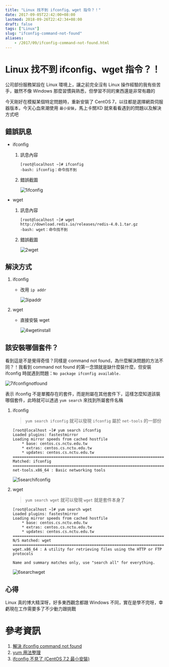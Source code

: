 ```yaml
---
title: "Linux 找不到 ifconfig、wget 指令？！"
date: 2017-09-05T22:42:00+08:00
lastmod: 2018-09-26T22:42:34+08:00
draft: false
tags: ["Linux"]
slug: "ifconfig-command-not-found"
aliases:
    - /2017/09/ifconfig-command-not-found.html
---
```

# Linux 找不到 ifconfig、wget 指令？！
公司部份服務架設在 Linux 環境上，讓之前完全沒有 Linux 操作經驗的我有些苦手，雖然不像 Windows 那麼習慣與熟悉，但學習不同的東西還是非常有趣的

今天剛好在模擬某個特定問題時，重新安裝了 CentOS 7，以往都是選擇網頁伺服器版本，今天心血來潮使用 `最小安裝`，馬上卡關XD 就來看看遇到的問題以及解決方式吧

## 錯誤訊息

*   ifconfig
    1.  訊息內容

        ```
        [root@localhost ~]# ifconfig
        -bash: ifconfig：命令找不到
        ```

    2.  錯誤截圖

        ![1ifconfig](https://user-images.githubusercontent.com/3851540/30066500-afb30564-928a-11e7-8c4b-7cd57336cfe1.png)

*   wget
    1.  訊息內容

        ```
        [root@localhost ~]# wget http://download.redis.io/releases/redis-4.0.1.tar.gz
        -bash: wget：命令找不到
        ```

    2.  錯誤截圖

        ![2wget](https://user-images.githubusercontent.com/3851540/30066506-b154f940-928a-11e7-9d43-cfe9069543e2.png)

## 解決方式

1.  ifconfig
    *   改用 `ip addr`

        ![3ipaddr](https://user-images.githubusercontent.com/3851540/30066502-afd6f122-928a-11e7-9d3c-595d7c02dd65.png)

2.  wget
    *   直接安裝 wget

        ![4wgetinstall](https://user-images.githubusercontent.com/3851540/30066505-b047d8a6-928a-11e7-8aae-d3e5292f0589.png)

## 該安裝哪個套件？

看到這是不是覺得奇怪？同樣是 command not found，為什麼解決問題的方法不同？！我看到 command not found 的第一念頭就是缺什麼裝什麼，但安裝 ifconfig 時就遇到問題：`No package ifconfig available.`

![7ifconfignotfound](https://user-images.githubusercontent.com/3851540/30066507-b24117a8-928a-11e7-9e12-4f0603cb0280.png)

表示 ifconfig 不是單獨存在的套件，而是附屬在其他套件下，這樣怎麼知道該裝哪個套件，此時就可以透過 `yum search` 來找到所屬套件名稱

1.  ifconfig


    > `yum search ifconfig` 就可以發現 `ifconfig` 屬於 `net-tools` 的一部份

    ```
    [root@localhost ~]# yum search ifconfig
    Loaded plugins: fastestmirror
    Loading mirror speeds from cached hostfile
        * base: centos.cs.nctu.edu.tw
        * extras: centos.cs.nctu.edu.tw
        * updates: centos.cs.nctu.edu.tw
    =================================================================== Matched: ifconfig ====================================================================
    net-tools.x86_64 : Basic networking tools
    ```
    
    ![5searchifconfig](https://user-images.githubusercontent.com/3851540/30066503-afdf60a0-928a-11e7-879a-1ea33e4ec5e6.png)

2.  wget

    > `yum search wget` 就可以發現 `wget` 就是套件本身了

    ```
    [root@localhost ~]# yum search wget
    Loaded plugins: fastestmirror
    Loading mirror speeds from cached hostfile
        * base: centos.cs.nctu.edu.tw
        * extras: centos.cs.nctu.edu.tw
        * updates: centos.cs.nctu.edu.tw
    =================================================================== N/S matched: wget ====================================================================
    wget.x86_64 : A utility for retrieving files using the HTTP or FTP protocols
    
    Name and summary matches only, use "search all" for everything.
    ```

    ![6searchwget](https://user-images.githubusercontent.com/3851540/30066504-afe749dc-928a-11e7-8f27-9ad22e3332a6.png)

## 心得

Linux 真的博大精深呀，好多東西觀念都跟 Windows 不同，實在是學不完呀，幸虧現在工作需要多了不少動力跟挑戰

# 參考資訊

1.  [解決 ifconfig command not found](https://www.phpini.com/linux/fix-ifconfig-command-not-found)
2.  [yum 用法整理](http://www.vixual.net/blog/archives/101)
3.  [ifconfig 不見了 (CentOS 7.2 最小安裝)](http://shaurong.blogspot.tw/2016/02/ifconfig-centos-72.html)
